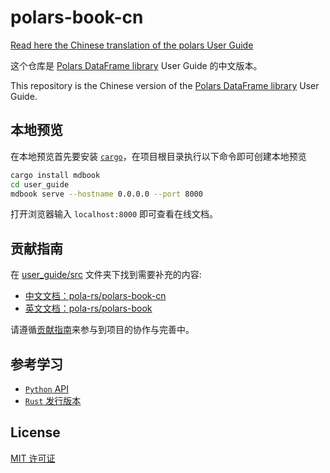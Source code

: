 # polars-book-cn

[Read here the Chinese translation of the polars User Guide](https://pola-rs.github.io/polars-book-cn/user-guide/index.html)

这个仓库是 [Polars DataFrame library](https://github.com/pola-rs/polars) User Guide 的中文版本。

This repository is the Chinese version of the [Polars DataFrame library](https://github.com/pola-rs/polars) User Guide.

## 本地预览

在本地预览首先要安装 [`cargo`](https://doc.rust-lang.org/cargo/getting-started/installation.html)，在项目根目录执行以下命令即可创建本地预览

```bash
cargo install mdbook
cd user_guide
mdbook serve --hostname 0.0.0.0 --port 8000
```
打开浏览器输入 `localhost:8000` 即可查看在线文档。

## 贡献指南

在 [user_guide/src](./user_guide/src/) 文件夹下找到需要补充的内容:

- [中文文档：pola-rs/polars-book-cn](https://pola-rs.github.io/polars-book-cn/user-guide/index.html)
- [英文文档：pola-rs/polars-book](https://pola-rs.github.io/polars-book/user-guide/index.html)

请遵循[贡献指南](./CONTRIBUTING.md)来参与到项目的协作与完善中。

## 参考学习

- [`Python` API](https://pola-rs.github.io/polars/py-polars/html/reference/)
- [`Rust` 发行版本](https://docs.rs/polars/latest/polars/)

## License

[MIT 许可证](http://choosealicense.com/licenses/mit/)